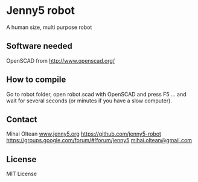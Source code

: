 # Jenny5 robot

A human size, multi purpose robot

## Software needed

OpenSCAD from http://www.openscad.org/

## How to compile

Go to robot folder, open robot.scad with OpenSCAD and press F5 ... and wait for several seconds (or minutes if you have a slow computer).

## Contact

Mihai Oltean
www.jenny5.org
https://github.com/jenny5-robot
https://groups.google.com/forum/#!forum/jenny5
mihai.oltean@gmail.com


## License

MIT License